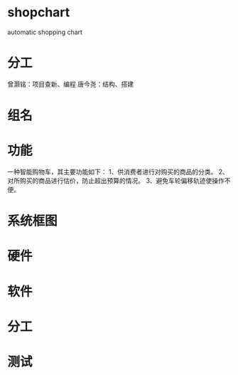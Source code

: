 # shopchart
automatic shopping chart 

# 分工
曾灏铭：项目查新、编程
唐今尧：结构、搭建

# 组名


# 功能
一种智能购物车，其主要功能如下：
1、供消费者进行对购买的商品的分类。
2、对所购买的商品进行估价，防止超出预算的情况。
3、避免车轮偏移轨迹使操作不便。

# 系统框图


# 硬件


# 软件


# 分工


# 测试


